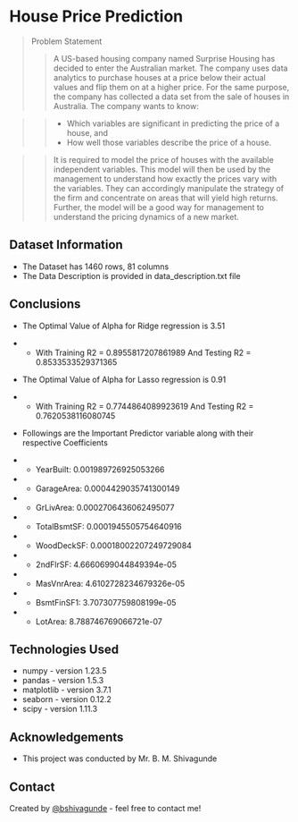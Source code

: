 # House Price Prediction
> Problem Statement
> > A US-based housing company named Surprise Housing has decided to enter the Australian market. The company uses data analytics to purchase houses at a price below their actual values and flip them on at a higher price. For the same purpose, the company has collected a data set from the sale of houses in Australia. The company wants to know:

> > - Which variables are significant in predicting the price of a house, and
> > - How well those variables describe the price of a house.

> > It is required to model the price of houses with the available independent variables. This model will then be used by the management to understand how exactly the prices vary with the variables. They can accordingly manipulate the strategy of the firm and concentrate on areas that will yield high returns. Further, the model will be a good way for management to understand the pricing dynamics of a new market.



## Dataset Information
- The Dataset has 1460 rows, 81 columns
- The Data Description is provided in data_description.txt file


<!-- You don't have to answer all the questions - just the ones relevant to your project. -->

## Conclusions
- The Optimal Value of Alpha for Ridge regression is 3.51
- - With Training R2 = 0.8955817207861989 And Testing R2 = 0.8533533529371365
- The Optimal Value of Alpha for Lasso regression is 0.91
- - With Training R2 = 0.7744864089923619 And Testing R2 = 0.7620538116080745

- Followings are the Important Predictor variable along with their respective Coefficients
- - YearBuilt: 0.001989726925053266 
- - GarageArea: 0.0004429035741300149 
- - GrLivArea: 0.0002706436062495077 
- - TotalBsmtSF: 0.0001945505754640916 
- - WoodDeckSF: 0.00018002207249729084 
- - 2ndFlrSF: 4.6660699044849394e-05 
- - MasVnrArea: 4.6102728234679326e-05 
- - BsmtFinSF1: 3.707307759808199e-05 
- - LotArea: 8.788746769066721e-07


## Technologies Used
- numpy - version 1.23.5
- pandas - version 1.5.3
- matplotlib - version 3.7.1
- seaborn - version 0.12.2
- scipy - version 1.11.3


## Acknowledgements

- This project was conducted by Mr. B. M. Shivagunde


## Contact
Created by [@bshivagunde](https://github.com/bshivagunde) - feel free to contact me!
